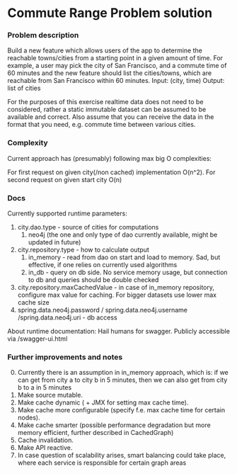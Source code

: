 # Commute Range Problem solution

### Problem description
Build a new feature which allows users of the app to determine the reachable towns/cities
from a starting point in a given amount of time. 
For example, a user may pick the city of San Francisco,
and a commute time of 60 minutes and the new feature should list the cities/towns,
which are reachable from San Francisco within 60 minutes.
Input: (city, time)
Output: list of cities

For the purposes of this exercise real­time data does not need to be considered,
rather a static immutable dataset can be assumed to be available and correct.
Also assume that you can receive the data in the format that you need,
e.g. commute time between various cities.

### Complexity

Current approach has (presumably) following max big O complexities:

For first request on given city(/non cached) implementation O(n^2).
For second request on given start city O(n)

### Docs
Currently supported runtime parameters:
1) city.dao.type - source of cities for computations
    1) neo4j (the one and only type of dao currently available, might be updated in future)
2) city.repository.type - how to calculate output
    1) in_memory - read from dao on start and load to memory. Sad, but effective, if one relies on currently used algorithms
    2) in_db - query on db side. No service memory usage, but connection to db and queries should be double checked
3) city.repository.maxCachedValue - in case of in_memory repository, configure max value for caching.
    For bigger datasets use lower max cache size
4) spring.data.neo4j.password / spring.data.neo4j.username /spring.data.neo4j.uri - db access
    
About runtime documentation: Hail humans for swagger. Publicly accessible via /swagger-ui.html

### Further improvements and notes
0) Currently there is an assumption in in_memory approach, which is: 
if we can get from city a to city b in 5 minutes, then we can also get from city b to a in 5 minutes
1) Make source mutable.
2) Make cache dynamic ( + JMX for setting max cache time).
3) Make cache more configurable (specify f.e. max cache time for certain nodes).
4) Make cache smarter (possible performance degradation but more memory efficient, further described in CachedGraph)
5) Cache invalidation.
6) Make API reactive.
7) In case question of scalability arises, smart balancing could take place, 
where each service is responsible for certain graph areas 
